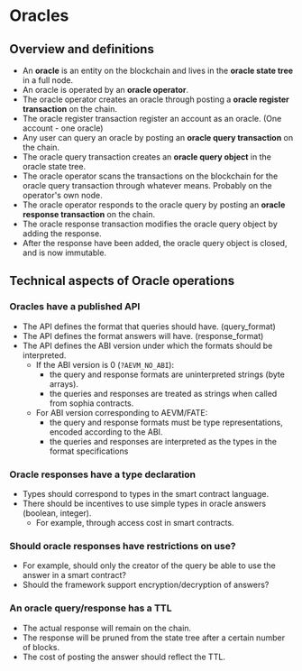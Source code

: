 # Oracles

## Overview and definitions

- An **oracle** is an entity on the blockchain and lives in the **oracle state tree** in a full node.
- An oracle is operated by an **oracle operator**.
- The oracle operator creates an oracle through posting a **oracle register transaction** on the chain.
- The oracle register transaction register an account as an oracle. (One account - one oracle)
- Any user can query an oracle by posting an  **oracle query transaction** on the chain.
- The oracle query transaction creates an **oracle query object** in the oracle state tree.
- The oracle operator scans the transactions on the blockchain for the
  oracle query transaction through whatever means. Probably on the operator's own node.
- The oracle operator responds to the oracle query by posting an **oracle response transaction** on the chain.
- The oracle response transaction modifies the oracle query object by adding the response.
- After the response have been added, the oracle query object is closed, and is now immutable.

## Technical aspects of Oracle operations

### Oracles have a published API

- The API defines the format that queries should have. (query_format)
- The API defines the format answers will have. (response_format)
- The API defines the ABI version under which the formats should be interpreted.
  - If the ABI version is 0 (`?AEVM_NO_ABI`):
    - the query and response formats are uninterpreted strings (byte arrays).
    - the queries and responses are treated as strings when called from sophia contracts.
  - For ABI version corresponding to AEVM/FATE:
    - the query and response formats must be type representations, encoded according to the ABI.
    - the queries and responses are interpreted as the types in the format specifications

### Oracle responses have a type declaration
- Types should correspond to types in the smart contract language.
- There should be incentives to use simple types in oracle answers (boolean, integer).
  - For example, through access cost in smart contracts.

### Should oracle responses have restrictions on use?
- For example, should only the creator of the query be able to use the
  answer in a smart contract?
- Should the framework support encryption/decryption of answers?

### An oracle query/response has a TTL
- The actual response will remain on the chain.
- The response will be pruned from the state tree after a certain number of blocks.
- The cost of posting the answer should reflect the TTL.
